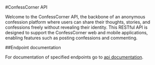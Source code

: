#ConfessCorner API

Welcome to the ConfessCorner API, the backbone of an anonymous confession platform where users can share their thoughts, stories, and confessions freely without revealing their identity. This RESTful API is designed to support the ConfessCorner web and mobile applications, enabling features such as posting confessions and commenting.

##Endpoint documentation

For documentation of specified endpoints go to [api documentation](confesscorner.hostingasp.pl/swagger).
